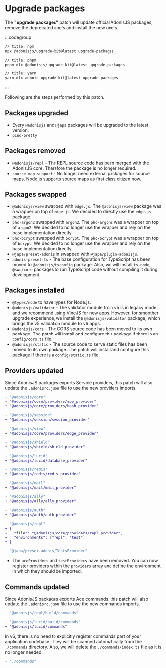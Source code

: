 # Upgrade packages

The **"upgrade packages"** patch will update official AdonisJS packages, remove the deprecated one's and install the new one's.

:::codegroup

```sh
// title: npm
npx @adonisjs/upgrade-kit@latest upgrade-packages
```

```sh
// title: pnpm
pnpm dlx @adonisjs/upgrade-kit@latest upgrade-packages
```

```sh
// title: yarn
yarn dlx adonis-upgrade-kit@latest upgrade-packages
```

:::

Following are the steps performed by this patch.

## Packages upgraded

- Every `@adonisjs` and `@japa` packages will be upgraded to the latest version.
- `pino-pretty`

## Packages removed

- `@adonisjs/repl` - The REPL source code has been merged with the AdonisJS core. Therefore the package is no longer required.
- `source-map-support` - No longer need external packages for source maps. Node.js supports source maps as first class citizen now.

## Packages swapped

- `@adonisjs/view` swapped with `edge.js`. The `@adonisjs/view` package was a wrapper on top of `edge.js`. We decided to directly use the `edge.js` package.
- `phc-argon2` swapped with `argon2`. The `phc-argon2` was a wrapper on top of `argon2`. We decided to no longer use the wrapper and rely on the base implementation directly.
- `phc-bcrypt` swapped with `bcrypt`. The `phc-bcrypt` was a wrapper on top of `bcrypt`. We decided to no longer use the wrapper and rely on the base implementation directly.
- `@japa/preset-adonis` in swapped with `@japa/plugin-adonisjs`.
- `adonis-preset-ts` - The base configuration for TypeScript has been moved to `@adonisjs/tsconfig` package. Also, we will install `ts-node`, `@swc/core` packages to run TypeScript code without compiling it during development.

## Packages installed

- `@types/node` to have types for Node.js.
- `@adonisjs/validator` - The validator module from v5 is in legacy mode and we recommend using VineJS for new apps. However, for smoother upgrade experience, we install the `@adonisjs/validator` package, which brings the v5 validation module to v6 apps.
- `@adonisjs/cors` - The CORS source code has been moved to its own package. The patch will install and configure this package if there is an `config/cors.ts` file.
- `@adonisjs/static` - The source code to serve static files has been moved to its own package. The patch will install and configure this package if there is a `config/static.ts` file.

## Providers updated

Since AdonisJS packages exports Service providers, this patch will also update the `.adonisrc.json` file to use the new providers imports.

```diff
- "@adonisjs/core"
+ "@adonisjs/core/providers/app_provider"
+ "@adonisjs/core/providers/hash_provider"
```

```diff
- "@adonisjs/session"
+ "@adonisjs/session/session_provider"
```

```diff
- "@adonisjs/view"
+ "@adonisjs/core/providers/edge_provider"
```

```diff
- "@adonisjs/shield"
+ "@adonisjs/shield/shield_provider"
```

```diff
- "@adonisjs/lucid"
+ "@adonisjs/lucid/database_provider"
```

```diff
- "@adonisjs/redis"
+ "@adonisjs/redis/redis_provider"
```

```diff
- "@adonisjs/mail"
+ "@adonisjs/mail/mail_provider"
```

```diff
- "@adonisjs/ally"
+ "@adonisjs/ally/ally_provider"
```

```diff
- "@adonisjs/auth"
+ "@adonisjs/auth/auth_provider"
```

```diff
- "@adonisjs/repl"
+ {
+   "file": "@adonisjs/core/providers/repl_provider",
+   "environments": ["repl", "test"]
+ }
```

```diff
- "@japa/preset-adonis/TestsProvider"
```

- The `aceProviders` and `testProviders` have been removed. You can now register providers within the `providers` array and define the environment in which they should be imported.

## Commands updated

Since AdonisJS packages exports Ace commands, this patch will also update the `.adonisrc.json` file to use the new commands imports.

```diff
- "@adonisjs/repl/build/commands"
```

```diff
- "@adonisjs/lucid/build/commands"
+ "@adonisjs/lucid/commands"
```

In v6, there is no need to explicitly register commands part of your application codebase. They will be scanned automatically from the `./commands` directory. Also, we will delete the `./commands/index.ts` file as it is no longer needed.

```diff
- "./commands"
```

